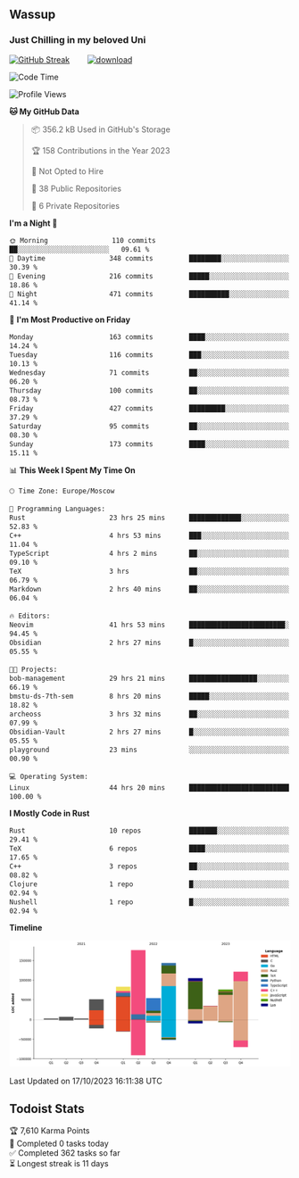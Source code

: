 ## Wassup 
### Just Chilling in my beloved Uni 

<!--
-->

[![GitHub Streak](http://github-readme-streak-stats.herokuapp.com?user=archeoss&theme=shades-of-purple&hide_border=true&date_format=j%20M%5B%20Y%5D)](https://git.io/streak-stats)&nbsp;&nbsp;&nbsp;&nbsp;&nbsp;&nbsp;&nbsp;&nbsp;[![download](https://user-images.githubusercontent.com/68448737/147796309-d8b65b1d-4dde-40d9-b03a-2b42aaa6cd43.jpeg)
](http://bmstu.ru/)

<!--START_SECTION:waka-->
![Code Time](http://img.shields.io/badge/Code%20Time-1%2C919%20hrs%204%20mins-blue)

![Profile Views](http://img.shields.io/badge/Profile%20Views-55-blue)

**🐱 My GitHub Data** 

> 📦 356.2 kB Used in GitHub's Storage 
 > 
> 🏆 158 Contributions in the Year 2023
 > 
> 🚫 Not Opted to Hire
 > 
> 📜 38 Public Repositories 
 > 
> 🔑 6 Private Repositories 
 > 
**I'm a Night 🦉** 

```text
🌞 Morning                110 commits         ██░░░░░░░░░░░░░░░░░░░░░░░   09.61 % 
🌆 Daytime                348 commits         ████████░░░░░░░░░░░░░░░░░   30.39 % 
🌃 Evening                216 commits         █████░░░░░░░░░░░░░░░░░░░░   18.86 % 
🌙 Night                  471 commits         ██████████░░░░░░░░░░░░░░░   41.14 % 
```
📅 **I'm Most Productive on Friday** 

```text
Monday                   163 commits         ████░░░░░░░░░░░░░░░░░░░░░   14.24 % 
Tuesday                  116 commits         ███░░░░░░░░░░░░░░░░░░░░░░   10.13 % 
Wednesday                71 commits          ██░░░░░░░░░░░░░░░░░░░░░░░   06.20 % 
Thursday                 100 commits         ██░░░░░░░░░░░░░░░░░░░░░░░   08.73 % 
Friday                   427 commits         █████████░░░░░░░░░░░░░░░░   37.29 % 
Saturday                 95 commits          ██░░░░░░░░░░░░░░░░░░░░░░░   08.30 % 
Sunday                   173 commits         ████░░░░░░░░░░░░░░░░░░░░░   15.11 % 
```


📊 **This Week I Spent My Time On** 

```text
🕑︎ Time Zone: Europe/Moscow

💬 Programming Languages: 
Rust                     23 hrs 25 mins      █████████████░░░░░░░░░░░░   52.83 % 
C++                      4 hrs 53 mins       ███░░░░░░░░░░░░░░░░░░░░░░   11.04 % 
TypeScript               4 hrs 2 mins        ██░░░░░░░░░░░░░░░░░░░░░░░   09.10 % 
TeX                      3 hrs               ██░░░░░░░░░░░░░░░░░░░░░░░   06.79 % 
Markdown                 2 hrs 40 mins       ██░░░░░░░░░░░░░░░░░░░░░░░   06.04 % 

🔥 Editors: 
Neovim                   41 hrs 53 mins      ████████████████████████░   94.45 % 
Obsidian                 2 hrs 27 mins       █░░░░░░░░░░░░░░░░░░░░░░░░   05.55 % 

🐱‍💻 Projects: 
bob-management           29 hrs 21 mins      █████████████████░░░░░░░░   66.19 % 
bmstu-ds-7th-sem         8 hrs 20 mins       █████░░░░░░░░░░░░░░░░░░░░   18.82 % 
archeoss                 3 hrs 32 mins       ██░░░░░░░░░░░░░░░░░░░░░░░   07.99 % 
Obsidian-Vault           2 hrs 27 mins       █░░░░░░░░░░░░░░░░░░░░░░░░   05.55 % 
playground               23 mins             ░░░░░░░░░░░░░░░░░░░░░░░░░   00.90 % 

💻 Operating System: 
Linux                    44 hrs 20 mins      █████████████████████████   100.00 % 
```

**I Mostly Code in Rust** 

```text
Rust                     10 repos            ███████░░░░░░░░░░░░░░░░░░   29.41 % 
TeX                      6 repos             ████░░░░░░░░░░░░░░░░░░░░░   17.65 % 
C++                      3 repos             ██░░░░░░░░░░░░░░░░░░░░░░░   08.82 % 
Clojure                  1 repo              █░░░░░░░░░░░░░░░░░░░░░░░░   02.94 % 
Nushell                  1 repo              █░░░░░░░░░░░░░░░░░░░░░░░░   02.94 % 
```



**Timeline**

![Lines of Code chart](https://raw.githubusercontent.com/archeoss/archeoss/master/assets/bar_graph.png)


 Last Updated on 17/10/2023 16:11:38 UTC
<!--END_SECTION:waka-->

## Todoist Stats

<!-- TODO-IST:START -->
🏆  7,610 Karma Points           
🌸  Completed 0 tasks today           
✅  Completed 362 tasks so far           
⏳  Longest streak is 11 days
<!-- TODO-IST:END -->
